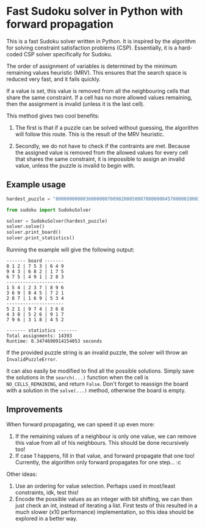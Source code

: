 # Fast Sudoku solver in Python with forward propagation

This is a fast Sudoku solver written in Python. It is inspired by the algorithm for solving constraint satisfaction problems (CSP). Essentially, it is a hard-coded CSP solver specifically for Sudoku.

The order of assignment of variables is determined by the minimum remaining values heuristic (MRV). This ensures that the search space is reduced very fast, and it fails quickly.

If a value is set, this value is removed from all the neighbouring cells that share the same constraint. If a cell has no more allowed values remaining, then the assignment is invalid (unless it is the last cell). 

This method gives two cool benefits:
    
1. The first is that if a puzzle can be solved without guessing, the algorithm will follow this route. This is the result of the MRV heuristic.

2. Secondly, we do not have to check if the contraints are met. Because the assigned value is removed from the allowed values for every cell that shares the same constraint, it is impossible to assign an invalid value, unless the puzzle is invalid to begin with.


## Example usage

```python
hardest_puzzle = "800000000003600000070090200050007000000045700000100030001000068008500010090000400"

from sudoku import SudokuSolver

solver = SudokuSolver(hardest_puzzle)
solver.solve()
solver.print_board()
solver.print_statistics()
```

Running the example will give the following output:

```
------- board -------
8 1 2 | 7 5 3 | 6 4 9
9 4 3 | 6 8 2 | 1 7 5
6 7 5 | 4 9 1 | 2 8 3
---------------------
1 5 4 | 2 3 7 | 8 9 6
3 6 9 | 8 4 5 | 7 2 1
2 8 7 | 1 6 9 | 5 3 4
---------------------
5 2 1 | 9 7 4 | 3 6 8
4 3 8 | 5 2 6 | 9 1 7
7 9 6 | 3 1 8 | 4 5 2

------- statistics -------
Total assignments: 14393
Runtime: 0.3474690914154053 seconds
```

If the provided puzzle string is an invalid puzzle, the solver will throw an `InvalidPuzzleError`.

It can also easily be modified to find all the possible solutions. Simply save the solutions in the `search(...)` function when the cell is `NO_CELLS_REMAINING`, and return `False`. Don't forget to reassign the board with a solution in the `solve(...)` method, otherwise the board is empty.

## Improvements

When forward propagating, we can speed it up even more:

 1. If the remaining values of a neighbour is only one value, we can remove this value from all of his neighbours. This should be done recursively too!
 2. If case 1 happens, fill in that value, and forward propagate that one too! Currently, the algorithm only forward propagates for one step... :c

Other ideas:

 1. Use an ordering for value selection. Perhaps used in most/least constraints, idk, test this!
 2. Encode the possible values as an integer with bit shifting, we can then just check an int, instead of iterating a list. First tests of this resulted in a much slower (x10 performance) implementation, so this idea should be explored in a better way.
